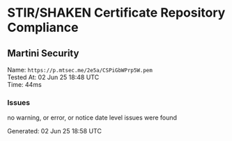 # STIR/SHAKEN Certificate Repository Compliance

## Martini Security

Name: `https://p.mtsec.me/2e5a/CSPiGbWPrp5W.pem`\
Tested At: 02 Jun 25 18:48 UTC\
Time: 44ms

### Issues

no warning, or error, or notice date level issues were found

Generated: 02 Jun 25 18:58 UTC